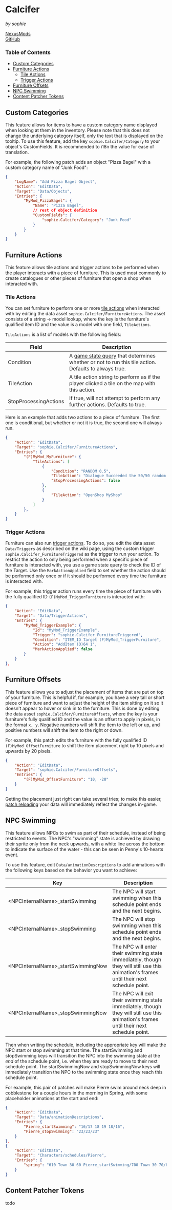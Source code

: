 ﻿# Calcifer
*by sophie* 

[NexusMods](https://www.nexusmods.com/stardewvalley/mods/20628)  
[GitHub](https://github.com/sophiesalacia/StardewMods/tree/main/Calcifer)

### Table of Contents

* [Custom Categories](#custom-categories)  
* [Furniture Actions](#furniture-actions)  
  * [Tile Actions](#tile-actions)  
  * [Trigger Actions](#trigger-actions)
* [Furniture Offsets](#furniture-offsets)  
* [NPC Swimming](#npc-swimming)  
* [Content Patcher Tokens](#content-patcher-tokens)  

## Custom Categories

This feature allows for items to have a custom category name displayed when looking at them in the inventory. Please note that this does not change the underlying category itself, only the text that is displayed on the tooltip. To use this feature, add the key `sophie.Calcifer/Category` to your object's CustomFields. It is recommended to i18n the value for ease of translation.

For example, the following patch adds an object "Pizza Bagel" with a custom category name of "Junk Food":

```json
{
    "LogName": "Add Pizza Bagel Object",
    "Action": "EditData",
    "Target": "Data/Objects",
    "Entries": {
        "MyMod_PizzaBagel": {
            "Name": "Pizza Bagel",
            // rest of object definition
            "CustomFields": {
                "sophie.Calcifer/Category": "Junk Food"
            }
        }
    }
}
```

## Furniture Actions

This feature allows tile actions and trigger actions to be performed when the player interacts with a piece of furniture. This is used most commonly to create catalogues or other pieces of furniture that open a shop when interacted with.

### Tile Actions

You can set furniture to perform one or more [tile actions](https://stardewvalleywiki.com/Modding:Maps#Action) when interacted with by editing the data asset `sophie.Calcifer/FurnitureActions`. The asset consists of a string → model lookup, where the key is the furniture's qualified item ID and the value is a model with one field, `TileActions`.

`TileActions` is a list of models with the following fields:

| Field | Description |
| --- | --- |
| Condition | A [game state query](https://stardewvalleywiki.com/Modding:Game_state_queries) that determines whether or not to run this tile action. Defaults to always true. |
| TileAction | A tile action string to perform as if the player clicked a tile on the map with this action. |
| StopProcessingActions | If true, will not attempt to perform any further actions. Defaults to true. |

Here is an example that adds two actions to a piece of furniture. The first one is conditional, but whether or not it is true, the second one will always run.

```json
{
    "Action": "EditData",
    "Target": "sophie.Calcifer/FurnitureActions",
    "Entries": {
        "(F)MyMod_MyFurniture": {
            "TileActions": [
                {
                    "Condition": "RANDOM 0.5",
                    "TileAction": "Dialogue Succeeded the 50/50 random chance!",
                    "StopProcessingActions": false
                },
                {
                    "TileAction": "OpenShop MyShop"
                }
            ]
        },
    }
}
```

### Trigger Actions

Furniture can also run [trigger actions](https://stardewvalleywiki.com/Modding:Trigger_actions). To do so, you edit the data asset `Data/Triggers` as described on the wiki page, using the custom trigger `sophie.Calcifer_FurnitureTriggered` as the trigger to run your action. To restrict the action to only being performed when a specific piece of furniture is interacted with, you use a game state query to check the ID of the Target. Use the `MarkActionApplied` field to set whether the action should be performed only once or if it should be performed every time the furniture is interacted with.

For example, this trigger action runs every time the piece of furniture with the fully qualified ID `(F)MyMod_TriggerFurniture` is interacted with:

```json
{
    "Action": "EditData",
    "Target": "Data/TriggerActions",
    "Entries": {
        "MyMod_TriggerExample": {
            "Id": "MyMod_TriggerExample",
            "Trigger": "sophie.Calcifer_FurnitureTriggered",
            "Condition": "ITEM_ID Target (F)MyMod_TriggerFurniture",
            "Action": "AddItem (O)64 1",
            "MarkActionApplied": false
        }
    }
},
```

## Furniture Offsets

This feature allows you to adjust the placement of items that are put on top of your furniture. This is helpful if, for example, you have a very tall or short piece of furniture and want to adjust the height of the item sitting on it so it doesn't appear to hover or sink in to the furniture. This is done by editing the data asset `sophie.Calcifer/FurnitureOffsets`, where the key is your furniture's fully qualified ID and the value is an offset to apply in pixels, in the format `x, y`. Negative numbers will shift the item to the left or up, and positive numbers will shift the item to the right or down.

For example, this patch edits the furniture with the fully qualified ID `(F)MyMod_OffsetFurniture` to shift the item placement right by 10 pixels and upwards by 20 pixels.

```json
{
    "Action": "EditData",
    "Target": "sophie.Calcifer/FurnitureOffsets",
    "Entries": {
        "(F)MyMod_OffsetFurniture": "10, -20"
    }
}
```

Getting the placement just right can take several tries; to make this easier, [patch reloading](https://github.com/Pathoschild/StardewMods/blob/develop/ContentPatcher/docs/author-guide/troubleshooting.md#reload) your data will immediately reflect the changes in-game.

## NPC Swimming

This feature allows NPCs to swim as part of their schedule, instead of being restricted to events. The NPC's "swimming" state is achieved by drawing their sprite only from the neck upwards, with a white line across the bottom to indicate the surface of the water - this can be seen in Penny's 10-hearts event.

To use this feature, edit `Data/animationDescriptions` to add animations with the following keys based on the behavior you want to achieve:

| Key | Description |
| --- | --- |
| \<NPCInternalName>_startSwimming | The NPC will start swimming when this schedule point ends and the next begins. |
| \<NPCInternalName>_stopSwimming | The NPC will stop swimming when this schedule point ends and the next begins. |
| \<NPCInternalName>_startSwimmingNow | The NPC will enter their swimming state immediately, though they will still use this animation's frames until their next schedule point. |
| \<NPCInternalName>_stopSwimmingNow | The NPC will exit their swimming state immediately, though they will still use this animation's frames until their next schedule point. |

Then when writing the schedule, including the appropriate key will make the NPC start or stop swimming at that time. The startSwimming and stopSwimming keys will transition the NPC into the swimming state at the *end* of the schedule point, i.e. when they are ready to move to their next schedule point. The startSwimmingNow and stopSwimmingNow keys will immediately transition the NPC to the swimming state once they reach this schedule point.

For example, this pair of patches will make Pierre swim around neck deep in cobblestone for a couple hours in the morning in Spring, with some placeholder animations at the start and end:

```json
{
    "Action": "EditData",
    "Target": "Data/animationDescriptions",
    "Entries": {
        "Pierre_startSwimming": "16/17 18 19 18/16",
        "Pierre_stopSwimming": "23/23/23"
    }
},
{
    "Action": "EditData",
    "Target": "Characters/schedules/Pierre",
    "Entries": {
        "spring": "610 Town 30 60 Pierre_startSwimming/700 Town 30 70/800 Town 30 60/830 Town 30 61 Pierre_stopSwimming/900 SeedShop 20 20"
    }
}
```

## Content Patcher Tokens

todo
